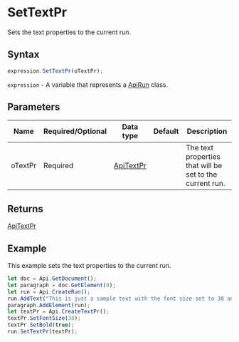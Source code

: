 # SetTextPr

Sets the text properties to the current run.

## Syntax

```javascript
expression.SetTextPr(oTextPr);
```

`expression` - A variable that represents a [ApiRun](../ApiRun.md) class.

## Parameters

| **Name** | **Required/Optional** | **Data type** | **Default** | **Description** |
| ------------- | ------------- | ------------- | ------------- | ------------- |
| oTextPr | Required | [ApiTextPr](../../ApiTextPr/ApiTextPr.md) |  | The text properties that will be set to the current run. |

## Returns

[ApiTextPr](../../ApiTextPr/ApiTextPr.md)

## Example

This example sets the text properties to the current run.

```javascript
let doc = Api.GetDocument();
let paragraph = doc.GetElement(0);
let run = Api.CreateRun();
run.AddText("This is just a sample text with the font size set to 30 and the font weight set to bold.");
paragraph.AddElement(run);
let textPr = Api.CreateTextPr();
textPr.SetFontSize(30);
textPr.SetBold(true);
run.SetTextPr(textPr);
```
